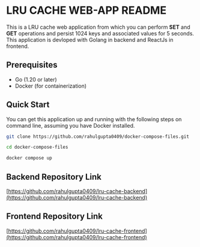 # LRU CACHE WEB-APP README
This is a LRU cache web application from which you can perform **SET** and **GET** operations and persist 1024 keys and associated values for 5 seconds. This application is devloped with Golang in backend and ReactJs in frontend.


## Prerequisites
* Go (1.20 or later)
* Docker (for containerization)

## Quick Start
You can get this application up and running with the following steps on command line, assuming you have Docker installed.
```bash
git clone https://github.com/rahulgupta0409/docker-compose-files.git
```
```bash
cd docker-compose-files
```
```bash
docker compose up
```

## Backend Repository Link

[https://github.com/rahulgupta0409/lru-cache-backend](https://github.com/rahulgupta0409/lru-cache-backend)

## Frontend Repository Link

[https://github.com/rahulgupta0409/lru-cache-frontend](https://github.com/rahulgupta0409/lru-cache-frontend)

